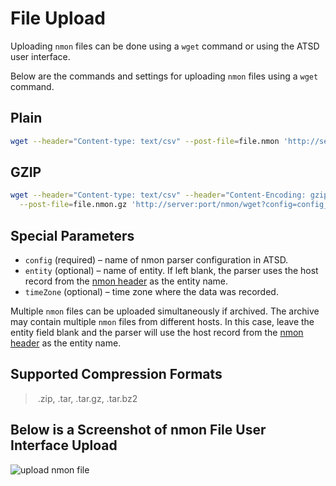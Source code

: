 # File Upload

Uploading `nmon` files can be done using a `wget` command or using the ATSD user interface.

Below are the commands and settings for uploading `nmon` files using a `wget` command.

## Plain

```sh
wget --header="Content-type: text/csv" --post-file=file.nmon 'http://server:port/nmon/wget?config=config_name&amp;entity=entity_name&amp;timeZone=time_zone_id'
```

## GZIP

```sh
wget --header="Content-type: text/csv" --header="Content-Encoding: gzip" \
  --post-file=file.nmon.gz 'http://server:port/nmon/wget?config=config_name&amp;entity=entity_name&amp;timeZone=time_zone_id'
```

## Special Parameters

* `config` (required) – name of nmon parser configuration in ATSD.
* `entity` (optional) – name of entity. If left blank, the parser uses the host record from the [nmon header](headers.md "Headers") as the entity name.
* `timeZone` (optional) – time zone where the data was recorded.

Multiple `nmon` files can be uploaded simultaneously if archived. The archive may contain multiple `nmon` files from different hosts. In this case, leave the entity field blank and the parser will use the host record from the [nmon header](headers.md "Headers") as the entity name.

## Supported Compression Formats

> .zip, .tar, .tar.gz, .tar.bz2

## Below is a Screenshot of nmon File User Interface Upload

![](./resources/upload-nmon-file.png "upload nmon file")
